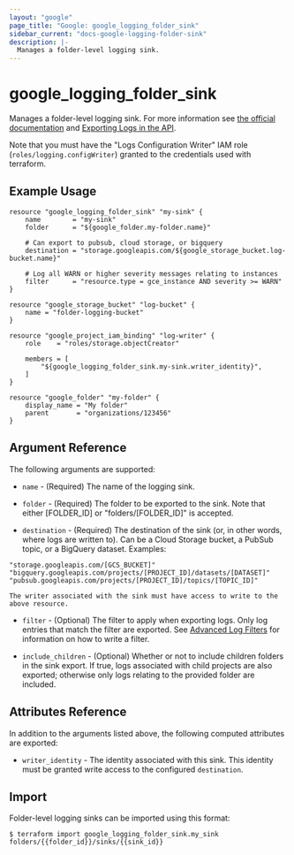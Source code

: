 ```yaml
---
layout: "google"
page_title: "Google: google_logging_folder_sink"
sidebar_current: "docs-google-logging-folder-sink"
description: |-
  Manages a folder-level logging sink.
---
```


# google\_logging\_folder\_sink

Manages a folder-level logging sink. For more information see
[the official documentation](https://cloud.google.com/logging/docs/) and
[Exporting Logs in the API](https://cloud.google.com/logging/docs/api/tasks/exporting-logs).

Note that you must have the "Logs Configuration Writer" IAM role (`roles/logging.configWriter`)
granted to the credentials used with terraform.

## Example Usage

```hcl
resource "google_logging_folder_sink" "my-sink" {
    name        = "my-sink"
    folder      = "${google_folder.my-folder.name}"

    # Can export to pubsub, cloud storage, or bigquery
    destination = "storage.googleapis.com/${google_storage_bucket.log-bucket.name}"

    # Log all WARN or higher severity messages relating to instances
    filter      = "resource.type = gce_instance AND severity >= WARN"
}

resource "google_storage_bucket" "log-bucket" {
    name = "folder-logging-bucket"
}

resource "google_project_iam_binding" "log-writer" {
    role    = "roles/storage.objectCreator"

    members = [
        "${google_logging_folder_sink.my-sink.writer_identity}",
    ]
}

resource "google_folder" "my-folder" {
	display_name = "My folder"
    parent       = "organizations/123456"
}
```

## Argument Reference

The following arguments are supported:

* `name` - (Required) The name of the logging sink.

* `folder` - (Required) The folder to be exported to the sink. Note that either [FOLDER_ID] or "folders/[FOLDER_ID]" is
    accepted.

* `destination` - (Required) The destination of the sink (or, in other words, where logs are written to). Can be a
    Cloud Storage bucket, a PubSub topic, or a BigQuery dataset. Examples:
```
"storage.googleapis.com/[GCS_BUCKET]"
"bigquery.googleapis.com/projects/[PROJECT_ID]/datasets/[DATASET]"
"pubsub.googleapis.com/projects/[PROJECT_ID]/topics/[TOPIC_ID]"
```
    The writer associated with the sink must have access to write to the above resource.

* `filter` - (Optional) The filter to apply when exporting logs. Only log entries that match the filter are exported.
    See [Advanced Log Filters](https://cloud.google.com/logging/docs/view/advanced_filters) for information on how to
    write a filter.

* `include_children` - (Optional) Whether or not to include children folders in the sink export. If true, logs
    associated with child projects are also exported; otherwise only logs relating to the provided folder are included.

## Attributes Reference

In addition to the arguments listed above, the following computed attributes are
exported:

* `writer_identity` - The identity associated with this sink. This identity must be granted write access to the
    configured `destination`.

## Import

Folder-level logging sinks can be imported using this format:

```
$ terraform import google_logging_folder_sink.my_sink folders/{{folder_id}}/sinks/{{sink_id}}
```
